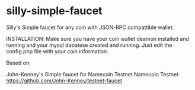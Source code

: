 silly-simple-faucet
==============

Silly's Simple faucet for any coin with JSON-RPC compattible wallet.

INSTALLATION:
Make sure you have your coin wallet deamon installed and running and your mysql dabatese created and running.
Just edit the config.php file with your coin information.


Based on:

John-Kenney's Simple faucet for Namecoin Testnet Namecoin Testnet
https://github.com/John-Kenney/testnet-faucet
